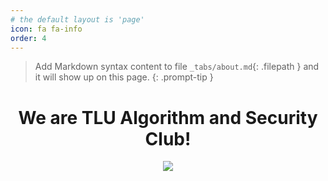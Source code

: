 ```yaml
---
# the default layout is 'page'
icon: fa fa-info
order: 4
---
```


> Add Markdown syntax content to file `_tabs/about.md`{: .filepath } and it will show up on this page.
{: .prompt-tip }

<h1 align="center">We are TLU Algorithm and Security Club!</h1>
<p align="center">
  <img src="https://user-images.githubusercontent.com/9071846/227759709-444ceb60-0984-4455-b86c-640931b5b004.png">
</p>